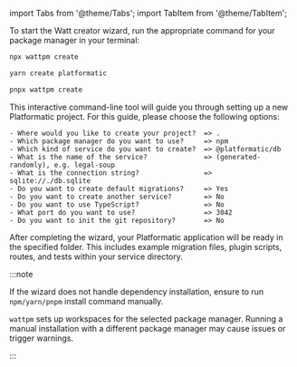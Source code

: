 import Tabs from '@theme/Tabs';
import TabItem from '@theme/TabItem';

To start the Watt creator wizard, run the appropriate command for your package manager in your terminal:

<Tabs groupId="package-manager-create">
<TabItem value="npm" label="npm">

```bash
npx wattpm create
```

</TabItem>
<TabItem value="yarn" label="yarn">

```bash
yarn create platformatic
```

</TabItem>
<TabItem value="pnpm" label="pnpm">

```bash
pnpx wattpm create
```

</TabItem>
</Tabs>

This interactive command-line tool will guide you through setting up a new Platformatic project. For this guide, please choose the following options:

```
- Where would you like to create your project?  => .
- Which package manager do you want to use?     => npm
- Which kind of service do you want to create?  => @platformatic/db 
- What is the name of the service?              => (generated-randomly), e.g. legal-soup
- What is the connection string?                => sqlite://./db.sqlite
- Do you want to create default migrations?     => Yes
- Do you want to create another service?        => No
- Do you want to use TypeScript?                => No
- What port do you want to use?                 => 3042
- Do you want to init the git repository?       => No
```

After completing the wizard, your Platformatic application will be ready in the specified folder. This includes example migration files, plugin scripts, routes, and tests within your service directory.

:::note

If the wizard does not handle dependency installation, ensure to run `npm/yarn/pnpm` install command manually.

`wattpm` sets up workspaces for the selected package manager. Running a manual installation with a different package manager may cause issues or trigger warnings.

:::
